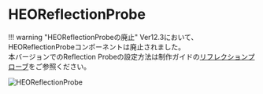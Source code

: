 # HEOReflectionProbe

!!! warning "HEOReflectionProbeの廃止"
    Ver12.3において、HEOReflectionProbeコンポーネントは廃止されました。<br>
    本バージョンでのReflection Probeの設定方法は制作ガイドの[リフレクションプローブ](../WorldMakingGuide/ReflectionProbe.md)をご参照ください。

![HEOReflectionProbe](img/HEOReflectionProbe.jpg)
